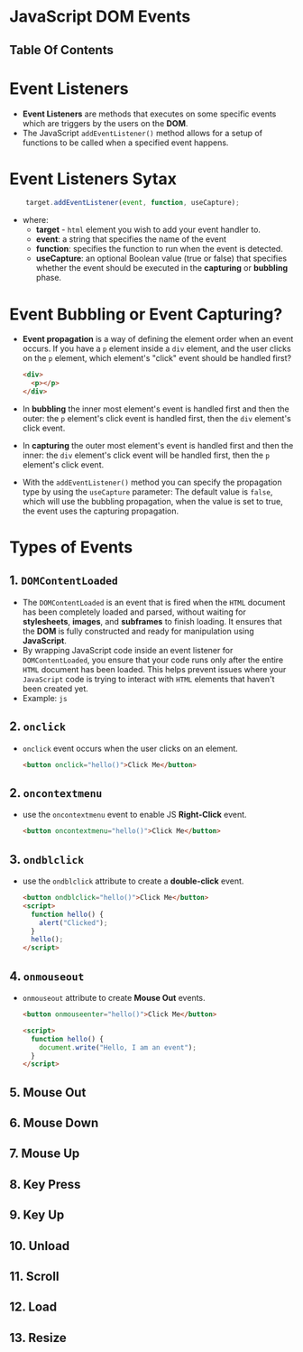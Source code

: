# JavaScript DOM Events

## Table Of Contents


# Event Listeners

- **Event Listeners** are methods that executes on some specific events which are triggers by the users on the **DOM**.
- The JavaScript `addEventListener()` method allows for a setup of functions to be called when a specified event happens.

# Event Listeners Sytax

```js
    target.addEventListener(event, function, useCapture);
```

- where:
  - **target** - `html` element you wish to add your event handler to.
  - **event**: a string that specifies the name of the event
  - **function**: specifies the function to run when the event is detected.
  - **useCapture**: an optional Boolean value (true or false) that specifies whether the event should be executed in the **capturing** or **bubbling** phase.

# Event Bubbling or Event Capturing?

- **Event propagation** is a way of defining the element order when an event occurs. If you have a `p` element inside a `div` element, and the user clicks on the `p` element, which element's "click" event should be handled first?

  ```html
  <div>
    <p></p>
  </div>
  ```

- In **bubbling** the inner most element's event is handled first and then the outer: the `p` element's click event is handled first, then the `div` element's click event.
- In **capturing** the outer most element's event is handled first and then the inner: the `div` element's click event will be handled first, then the `p` element's click event.
- With the `addEventListener()` method you can specify the propagation type by using the `useCapture` parameter: The default value is `false`, which will use the bubbling propagation, when the value is set to true, the event uses the capturing propagation.

# Types of Events

## 1. `DOMContentLoaded`

- The `DOMContentLoaded` is an event that is fired when the `HTML` document has been completely loaded and parsed, without waiting for **stylesheets**, **images**, and **subframes** to finish loading. It ensures that the **DOM** is fully constructed and ready for manipulation using **JavaScript**.
- By wrapping JavaScript code inside an event listener for `DOMContentLoaded`, you ensure that your code runs only after the entire `HTML` document has been loaded. This helps prevent issues where your `JavaScript` code is trying to interact with `HTML` elements that haven't been created yet.
- Example:
  ```js``` 

## 2. `onclick`

- `onclick` event occurs when the user clicks on an element.

  ```html
  <button onclick="hello()">Click Me</button>
  ```

## 2. `oncontextmenu`

- use the `oncontextmenu` event to enable JS **Right-Click** event.

  ```html
  <button oncontextmenu="hello()">Click Me</button>
  ```

## 3. `ondblclick`

- use the `ondblclick` attribute to create a **double-click** event.

  ```html
  <button ondblclick="hello()">Click Me</button>
  <script>
    function hello() {
      alert("Clicked");
    }
    hello();
  </script>
  ```

## 4. `onmouseout`

- `onmouseout` attribute to create **Mouse Out** events.

  ```html
  <button onmouseenter="hello()">Click Me</button>

  <script>
    function hello() {
      document.write("Hello, I am an event");
    }
  </script>
  ```

## 5. Mouse Out

## 6. Mouse Down

## 7. Mouse Up

## 8. Key Press

## 9. Key Up

## 10. Unload

## 11. Scroll

## 12. Load

## 13. Resize
